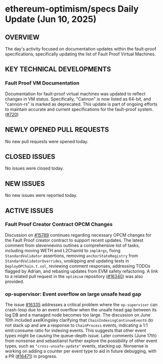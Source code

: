 # ethereum-optimism/specs Daily Update (Jun 10, 2025)
## OVERVIEW 
The day's activity focused on documentation updates within the fault-proof specifications, specifically updating the list of Fault Proof Virtual Machines.

## KEY TECHNICAL DEVELOPMENTS

### Fault Proof VM Documentation
Documentation for fault-proof virtual machines was updated to reflect changes in VM status. Specifically, "Cannon" is now listed as 64-bit, and "cannon-rs" is marked as deprecated. This update is part of ongoing efforts to maintain accurate and current specifications for the fault-proof system. ([#720](https://github.com/ethereum-optimism/specs/pull/720))

## NEWLY OPENED PULL REQUESTS
No new pull requests were opened today.

## CLOSED ISSUES
No issues were closed today.

## NEW ISSUES
No new issues were reported today.

## ACTIVE ISSUES

### Fault Proof Creator Contract OPCM Changes
Discussion on [#15789](https://github.com/ethereum-optimism/specs/issues/15789) continues regarding necessary OPCM changes for the Fault Proof creator contract to support recent updates. The latest comment from stevennevins outlines a comprehensive list of tasks, including moving WETH and L2ChainId to `implArgs`, fixing `StandardValidator` assertions, removing `anchorStateRegistry` from `StandardValidatorOverrides`, unskipping and updating tests in `DeployOPChain.t.sol`, reviewing comment responses, addressing TODOs flagged by Adrian, and rebasing updates from EVM safety refactoring. A link to a related pull request in the `optimism` repository ([#16340](https://github.com/ethereum-optimism/optimism/pull/16340)) was also provided.

### op-supervisor: Event overflow on large unsafe head gap
The issue [#16335](https://github.com/ethereum-optimism/specs/issues/16335) addresses a critical problem where the `op-supervisor` can crash-loop due to an event overflow when the unsafe head gap between its log DB and a managed node becomes too large. The discussion on June 10th included axelKingsley clarifying that `ChainIndexingContinueEvent`s do not stack up and are a response to `ChainProcess` events, indicating a 1:1 emit:consume ratio for indexing events. This suggests that other event types might be causing the queue-depth issue. Later comments (June 17th) from nonsense and sebastianst further explore the possibility of other event types, such as `"cross-unsafe-update"` events, stacking up. Nonsense is working on adding a counter per event type to aid in future debugging, with a PR ([#16471](https://github.com/ethereum-optimism/optimism/pull/16471)) in progress.